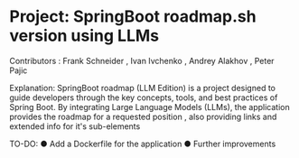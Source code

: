 
# Project: SpringBoot roadmap.sh version using LLMs

Contributors : Frank Schneider , Ivan Ivchenko , Andrey Alakhov , Peter Pajic

Explanation: SpringBoot roadmap (LLM Edition) is a project designed to guide developers through the key concepts, tools, and best practices of Spring Boot. By integrating Large Language Models (LLMs), the application provides the roadmap for a requested position , also providing links and extended info for it's sub-elements

TO-DO:
       ● Add a Dockerfile for the application
       ● Further improvements
